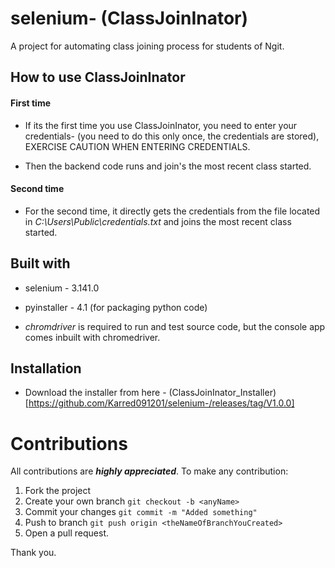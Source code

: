 # selenium- (ClassJoinInator)

A project for automating class joining process for students of Ngit.

## How to use ClassJoinInator

#### First time

- If its the first time you use ClassJoinInator, you need to enter your credentials- (you need to do this only once, the credentials are stored), EXERCISE CAUTION WHEN ENTERING CREDENTIALS. 

- Then the backend code runs and join's the most recent class started.

#### Second time

- For the second time, it directly gets the credentials from the file located in *C:\Users\Public\credentials.txt* and joins the most recent class started.

## Built with

- selenium - 3.141.0

- pyinstaller - 4.1 (for packaging python code)

- *chromdriver* is required to run and test source code, but the console app comes inbuilt with chromedriver.

## Installation

- Download the installer from here - (ClassJoinInator_Installer)[https://github.com/Karred091201/selenium-/releases/tag/V1.0.0]

 # Contributions
 
 All contributions are ***highly appreciated***. To make any contribution:
 
 1. Fork the project
 2. Create your own branch `git checkout -b <anyName>`
 3. Commit your changes `git commit -m "Added something"`
 4. Push to branch `git push origin <theNameOfBranchYouCreated>`
 5. Open a pull request.
 
 Thank you.
